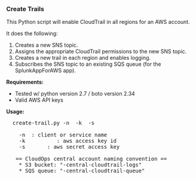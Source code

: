 ### Create Trails

This Python script will enable CloudTrail in all regions for an AWS account.

It does the following:
<ol>
  <li> Creates a new SNS topic.
  <li> Assigns the appropriate CloudTrail permissions to the new SNS topic.
  <li> Creates a new trail in each region and enables logging.
  <li> Subscribes the SNS topic to an existing SQS queue (for the SplunkAppForAWS app).
</ol>

<b>Requirements:</b>
<ul>
 <li> Tested w/ python version 2.7 / boto version 2.34
 <li> Valid AWS API keys
</ul>

<b> Usage: </b>

<pre>
  create-trail.py -n <client-name> -k <key> -s <secret>

    -n <client-name> : client or service name
    -k <key>         : aws access key id
    -s <secret>      : aws secret access key

   == CloudOps central account naming convention ==
    * S3 bucket: "<client-name>-central-cloudtrail-logs"
    * SQS queue: "<client-name>-central-cloudtrail-queue"
</pre>
